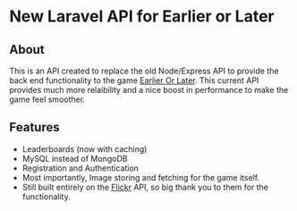 # New Laravel API for Earlier or Later

## About

This is an API created to replace the old Node/Express API to provide the back end functionality to the game [Earlier Or Later](https://github.com/nde95/earlier-or-later). This current API provides much more relaibility and a nice boost in performance to make the game feel smoother.

## Features

-   Leaderboards (now with caching)
-   MySQL instead of MongoDB
-   Registration and Authentication
-   Most importantly, Image storing and fetching for the game itself.
-   Still built entirely on the [Flickr](https://www.flickr.com/) API, so big thank you to them for the functionality.
